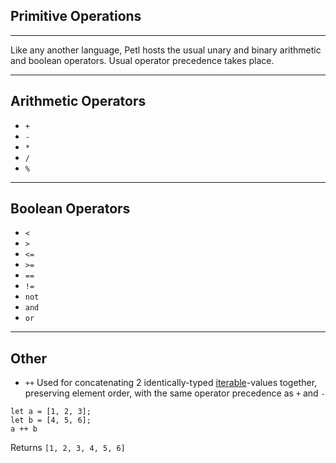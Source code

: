 ## Primitive Operations

---

Like any another language, Petl hosts the usual unary and binary arithmetic and boolean
operators. Usual operator precedence takes place.

---

## Arithmetic Operators
- ```+```
- ```-```
- ```*```
- ```/```
- ```%```

---

## Boolean Operators
- ```<```
- ```>```
- ```<=```
- ```>=```
- ```==```
- ```!=```
- ```not```
- ```and```
- ```or```

---

## Other
- ```++``` Used for concatenating 2 identically-typed [iterable](./collections.md)-values
together, preserving element order, with the same operator precedence as ```+``` and ```-```
```
let a = [1, 2, 3];
let b = [4, 5, 6];
a ++ b
```
Returns ```[1, 2, 3, 4, 5, 6]```